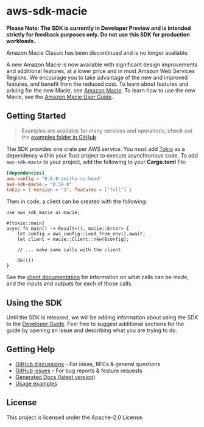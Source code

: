 # aws-sdk-macie

**Please Note: The SDK is currently in Developer Preview and is intended strictly for
feedback purposes only. Do not use this SDK for production workloads.**

Amazon Macie Classic has been discontinued and is no longer available.

A new Amazon Macie is now available with significant design improvements and additional features, at a lower price and in most Amazon Web Services Regions. We encourage you to take advantage of the new and improved features, and benefit from the reduced cost. To learn about features and pricing for the new Macie, see [Amazon Macie](http://aws.amazon.com/macie/). To learn how to use the new Macie, see the [Amazon Macie User Guide](https://docs.aws.amazon.com/macie/latest/user/what-is-macie.html).

## Getting Started

> Examples are available for many services and operations, check out the
> [examples folder in GitHub](https://github.com/awslabs/aws-sdk-rust/tree/main/examples).

The SDK provides one crate per AWS service. You must add [Tokio](https://crates.io/crates/tokio)
as a dependency within your Rust project to execute asynchronous code. To add `aws-sdk-macie` to
your project, add the following to your **Cargo.toml** file:

```toml
[dependencies]
aws-config = "0.0.0-smithy-rs-head"
aws-sdk-macie = "0.59.0"
tokio = { version = "1", features = ["full"] }
```

Then in code, a client can be created with the following:

```rust,no_run
use aws_sdk_macie as macie;

#[tokio::main]
async fn main() -> Result<(), macie::Error> {
    let config = aws_config::load_from_env().await;
    let client = macie::Client::new(&config);

    // ... make some calls with the client

    Ok(())
}
```

See the [client documentation](https://docs.rs/aws-sdk-macie/latest/aws_sdk_macie/client/struct.Client.html)
for information on what calls can be made, and the inputs and outputs for each of those calls.

## Using the SDK

Until the SDK is released, we will be adding information about using the SDK to the
[Developer Guide](https://docs.aws.amazon.com/sdk-for-rust/latest/dg/welcome.html). Feel free to suggest
additional sections for the guide by opening an issue and describing what you are trying to do.

## Getting Help

* [GitHub discussions](https://github.com/awslabs/aws-sdk-rust/discussions) - For ideas, RFCs & general questions
* [GitHub issues](https://github.com/awslabs/aws-sdk-rust/issues/new/choose) - For bug reports & feature requests
* [Generated Docs (latest version)](https://awslabs.github.io/aws-sdk-rust/)
* [Usage examples](https://github.com/awslabs/aws-sdk-rust/tree/main/examples)

## License

This project is licensed under the Apache-2.0 License.

